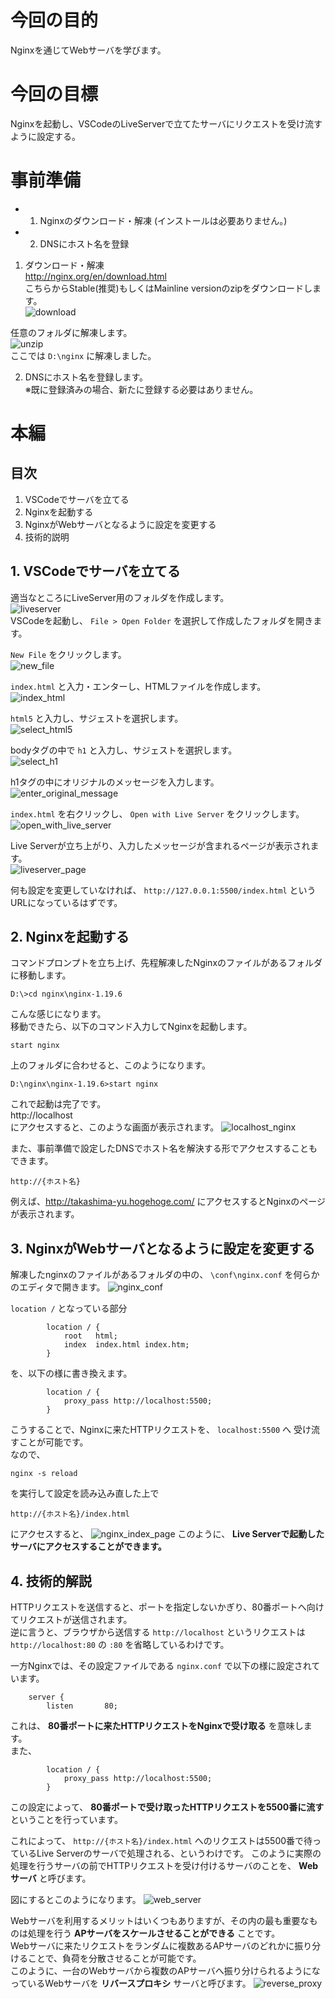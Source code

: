 # 今回の目的
Nginxを通じてWebサーバを学びます。

# 今回の目標
Nginxを起動し、VSCodeのLiveServerで立てたサーバにリクエストを受け流すように設定する。

# 事前準備
- 1. Nginxのダウンロード・解凍 (インストールは必要ありません。)
- 2. DNSにホスト名を登録

1. ダウンロード・解凍  
http://nginx.org/en/download.html  
こちらからStable(推奨)もしくはMainline versionのzipをダウンロードします。  
![download](1.download_nginx.png)
 
任意のフォルダに解凍します。  
![unzip](2.unzip_folder.png)  
ここでは `D:\nginx` に解凍しました。  

2. DNSにホスト名を登録します。  
※既に登録済みの場合、新たに登録する必要はありません。  

# 本編
## 目次
1. VSCodeでサーバを立てる
2. Nginxを起動する
3. NginxがWebサーバとなるように設定を変更する
4. 技術的説明

## 1. VSCodeでサーバを立てる
適当なところにLiveServer用のフォルダを作成します。  
![liveserver](4.liveserver_folder.png)  
VSCodeを起動し、 `File > Open Folder` を選択して作成したフォルダを開きます。  

`New File` をクリックします。  
![new_file](5.new_file.png)

`index.html` と入力・エンターし、HTMLファイルを作成します。  
![index_html](6.index_html.png)

`html5` と入力し、サジェストを選択します。  
![select_html5](7.select_html5.png)

bodyタグの中で `h1` と入力し、サジェストを選択します。  
![select_h1](8.select_h1.png)

h1タグの中にオリジナルのメッセージを入力します。
![enter_original_message](9.enter_original_message.png)

`index.html` を右クリックし、 `Open with Live Server` をクリックします。
![open_with_live_server](10.open_with_live_server.png)

Live Serverが立ち上がり、入力したメッセージが含まれるページが表示されます。  
![liveserver_page](11.liveserver_page.png)

何も設定を変更していなければ、 `http://127.0.0.1:5500/index.html` というURLになっているはずです。  

## 2. Nginxを起動する
コマンドプロンプトを立ち上げ、先程解凍したNginxのファイルがあるフォルダに移動します。
```
D:\>cd nginx\nginx-1.19.6
```
こんな感じになります。  
移動できたら、以下のコマンド入力してNginxを起動します。
```
start nginx
```
上のフォルダに合わせると、このようになります。   
```
D:\nginx\nginx-1.19.6>start nginx
```
これで起動は完了です。  
http://localhost  
にアクセスすると、このような画面が表示されます。
![localhost_nginx](3.localhost_nginx.png)

また、事前準備で設定したDNSでホスト名を解決する形でアクセスすることもできます。  
```
http://{ホスト名}
```
例えば、http://takashima-yu.hogehoge.com/ にアクセスするとNginxのページが表示されます。  

## 3. NginxがWebサーバとなるように設定を変更する
解凍したnginxのファイルがあるフォルダの中の、 `\conf\nginx.conf` を何らかのエディタで開きます。
![nginx_conf](12.nginx_conf.png)

`location /` となっている部分
```
        location / {
            root   html;
            index  index.html index.htm;
        }
```
を、以下の様に書き換えます。
```
        location / {
            proxy_pass http://localhost:5500;
        }
```
こうすることで、Nginxに来たHTTPリクエストを、 `localhost:5500` へ 受け流すことが可能です。  
なので、
```
nginx -s reload
```
を実行して設定を読み込み直した上で
```
http://{ホスト名}/index.html
```
にアクセスすると、
![nginx_index_page](14.nginx_index_page.png)
このように、 **Live Serverで起動したサーバにアクセスすることができます。**

## 4. 技術的解説
HTTPリクエストを送信すると、ポートを指定しないかぎり、80番ポートへ向けてリクエストが送信されます。  
逆に言うと、ブラウザから送信する `http://localhost` というリクエストは `http://localhost:80` の `:80` を省略しているわけです。  

一方Nginxでは、その設定ファイルである `nginx.conf` で以下の様に設定されています。
```
    server {
        listen       80;
```
これは、 **80番ポートに来たHTTPリクエストをNginxで受け取る** を意味します。  
また、
```
        location / {
            proxy_pass http://localhost:5500;
        }
```
この設定によって、 **80番ポートで受け取ったHTTPリクエストを5500番に流す** ということを行っています。  

これによって、 `http://{ホスト名}/index.html` へのリクエストは5500番で待っているLive Serverのサーバで処理される、というわけです。
このように実際の処理を行うサーバの前でHTTPリクエストを受け付けるサーバのことを、 **Webサーバ** と呼びます。  

図にするとこのようになります。
![web_server](15.web_server.png)

Webサーバを利用するメリットはいくつもありますが、その内の最も重要なものは処理を行う **APサーバをスケールさせることができる** ことです。  
Webサーバに来たリクエストをランダムに複数あるAPサーバのどれかに振り分けることで、負荷を分散させることが可能です。  
このように、一台のWebサーバから複数のAPサーバへ振り分けられるようになっているWebサーバを **リバースプロキシ** サーバと呼びます。
![reverse_proxy](16.reverse_proxy.png)
